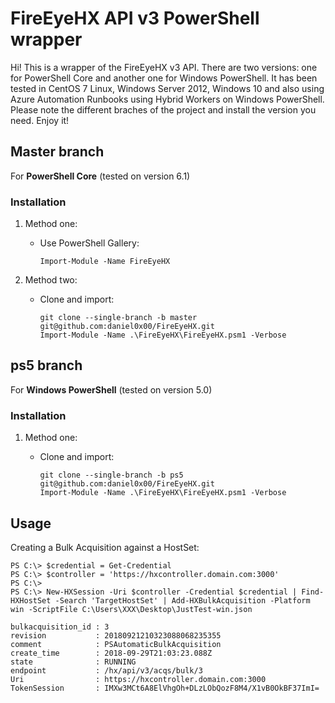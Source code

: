 # FireEyeHX API v3 PowerShell wrapper

Hi! This is a wrapper of the FireEyeHX v3 API. There are two versions: one for PowerShell Core and another one for Windows PowerShell. It has been tested in CentOS 7 Linux, Windows Server 2012, Windows 10 and also using Azure Automation Runbooks using Hybrid Workers on Windows PowerShell. Please note the different braches of the project and install the version you need. Enjoy it!  

## Master branch

For **PowerShell Core** (tested on version 6.1)

### Installation

 1. Method one:
	- Use PowerShell Gallery: 

        ```Import-Module -Name FireEyeHX```
		 
 2. Method two:
	- Clone and import:
	
        ```
        git clone --single-branch -b master git@github.com:daniel0x00/FireEyeHX.git
        Import-Module -Name .\FireEyeHX\FireEyeHX.psm1 -Verbose
        ``` 

## ps5 branch

For **Windows PowerShell** (tested on version 5.0)

### Installation

 1. Method one:
	 - Clone and import:

		```
        git clone --single-branch -b ps5 git@github.com:daniel0x00/FireEyeHX.git
        Import-Module -Name .\FireEyeHX\FireEyeHX.psm1 -Verbose
        ```

## Usage

Creating a Bulk Acquisition against a HostSet:

```
PS C:\> $credential = Get-Credential
PS C:\> $controller = 'https://hxcontroller.domain.com:3000'
PS C:\> 
PS C:\> New-HXSession -Uri $controller -Credential $credential | Find-HXHostSet -Search 'TargetHostSet' | Add-HXBulkAcquisition -Platform win -ScriptFile C:\Users\XXX\Desktop\JustTest-win.json

bulkacquisition_id : 3
revision           : 20180921210323088068235355
comment            : PSAutomaticBulkAcquisition
create_time        : 2018-09-29T21:03:23.088Z
state              : RUNNING
endpoint           : /hx/api/v3/acqs/bulk/3
Uri                : https://hxcontroller.domain.com:3000
TokenSession       : IMXw3MCt6A8ElVhgOh+DLzLObQozF8M4/X1vB0OkBF37ImI=

```